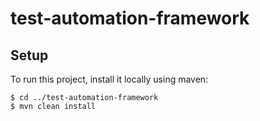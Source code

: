 # test-automation-framework
## Setup
To run this project, install it locally using maven:

```
$ cd ../test-automation-framework
$ mvn clean install
```
